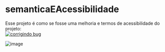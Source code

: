 # semanticaEAcessibilidade

Esse projeto é como se fosse uma melhoria e termos de acessibilidade do projeto: </br>
[![corrigindo bug](https://img.shields.io/badge/my_portfolio-000?style=for-the-badge&logo=ko-fi&logoColor=white)](https://github.com/gabherel/corrigindoBug02)

![image](https://github.com/gabherel/semanticaEAcessibilidade/assets/56739290/ff0deec9-1cc0-4660-9907-3e2d4b1934a1)

